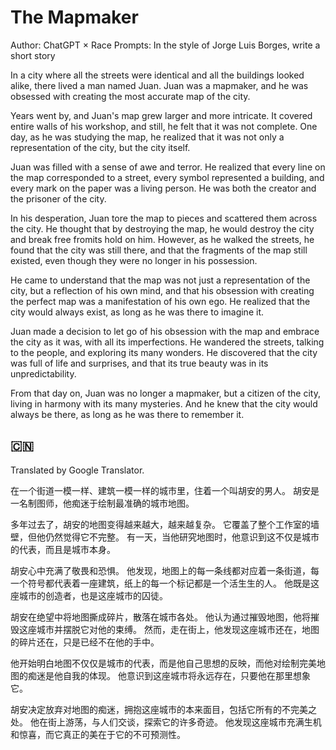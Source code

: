 # The Mapmaker

Author: ChatGPT × Race
Prompts: In the style of Jorge Luis Borges, write a short story

In a city where all the streets were identical and all the buildings looked alike, there lived a man named Juan. Juan was a mapmaker, and he was obsessed with creating the most accurate map of the city.

Years went by, and Juan's map grew larger and more intricate. It covered entire walls of his workshop, and still, he felt that it was not complete. One day, as he was studying the map, he realized that it was not only a representation of the city, but the city itself.

Juan was filled with a sense of awe and terror. He realized that every line on the map corresponded to a street, every symbol represented a building, and every mark on the paper was a living person. He was both the creator and the prisoner of the city.

In his desperation, Juan tore the map to pieces and scattered them across the city. He thought that by destroying the map, he would destroy the city and break free fromits hold on him. However, as he walked the streets, he found that the city was still there, and that the fragments of the map still existed, even though they were no longer in his possession.

He came to understand that the map was not just a representation of the city, but a reflection of his own mind, and that his obsession with creating the perfect map was a manifestation of his own ego. He realized that the city would always exist, as long as he was there to imagine it.

Juan made a decision to let go of his obsession with the map and embrace the city as it was, with all its imperfections. He wandered the streets, talking to the people, and exploring its many wonders. He discovered that the city was full of life and surprises, and that its true beauty was in its unpredictability.

From that day on, Juan was no longer a mapmaker, but a citizen of the city, living in harmony with its many mysteries. And he knew that the city would always be there, as long as he was there to remember it.


## 🇨🇳
Translated by Google Translator.

在一个街道一模一样、建筑一模一样的城市里，住着一个叫胡安的男人。 胡安是一名制图师，他痴迷于绘制最准确的城市地图。

多年过去了，胡安的地图变得越来越大，越来越复杂。 它覆盖了整个工作室的墙壁，但他仍然觉得它不完整。 有一天，当他研究地图时，他意识到这不仅是城市的代表，而且是城市本身。

胡安心中充满了敬畏和恐惧。 他发现，地图上的每一条线都对应着一条街道，每一个符号都代表着一座建筑，纸上的每一个标记都是一个活生生的人。 他既是这座城市的创造者，也是这座城市的囚徒。

胡安在绝望中将地图撕成碎片，散落在城市各处。 他认为通过摧毁地图，他将摧毁这座城市并摆脱它对他的束缚。 然而，走在街上，他发现这座城市还在，地图的碎片还在，只是已经不在他的手中。

他开始明白地图不仅仅是城市的代表，而是他自己思想的反映，而他对绘制完美地图的痴迷是他自我的体现。 他意识到这座城市将永远存在，只要他在那里想象它。

胡安决定放弃对地图的痴迷，拥抱这座城市的本来面目，包括它所有的不完美之处。 他在街上游荡，与人们交谈，探索它的许多奇迹。 他发现这座城市充满生机和惊喜，而它真正的美在于它的不可预测性。
